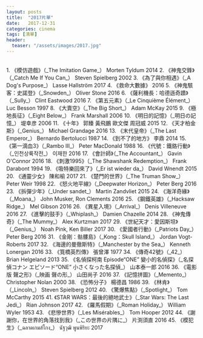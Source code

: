 ```yaml
---
layout: posts
title:  "2017片單"
date:   2017-12-31
categories: cinema
tags: [清單]
header: 
  teaser: "/assets/images/2017.jpg"
---
```

<br>
1. 《模仿遊戲》（_The Imitation Game_） Morten Tyldum 2014
2. 《神鬼交鋒》（_Catch Me If You Can_） Steven Spielberg 2002
3. 《為了與你相遇》（_A Dog's Purpose_） Lasse Hallström 2017
4. 《救命大數據》 2016
5. 《神鬼駭客：史諾登》（_Snowden_） Oliver Stone 2016
6. 《薩利機長：哈德遜奇蹟》（_Sully_） Clint Eastwood 2016
7. 《第五元素》（_Le Cinquième Élément_） Luc Besson 1997
8. 《大賣空》（_The Big Short_） Adam McKay 2015
9. 《極地長征》（_Eight Below_） Frank Marshall 2006
10. 《明日的記憶》（_明日の記憶_） 堤幸彦 2006
11. 《十年》 郭臻 黃飛鵬 歐文傑 周冠威 2015
12. 《天才柏金斯》（_Genius_） Michael Grandage 2016
13. 《末代皇帝》（_The Last Emperor_） Bernardo Bertolucci 1987
14. 《到不了的地方》 李鼎 2014
15. 《第一滴血3》（_Rambo III_） Peter MacDonald 1988
16. 《代號：鐵鉻行動》（_인천상륙작전_） 이재한 2016
17. 《會計師》（_The Accountant_） Gavin O'Connor 2016
18. 《刺激1995》（_The Shawshank Redemption_） Frank Darabont 1994
19. 《吸特樂回來了》（_Er ist wieder da_） David Wnendt 2015
20. 《通靈少女》 陳和榆 2017
21. 《楚門的世界》（_The Truman Show_） Peter Weir 1998
22. 《怒火地平線》（_Deepwater Horizon_） Peter Berg 2016
23. 《拆彈少年》（_Under sandet_） Martin Zandvliet 2015
24. 《海洋奇緣》（_Moana_） John Musker, Ron Clements 2016
25. 《鋼鐵英雄》（_Hacksaw Ridge_） Mel Gibson 2016
26. 《異星入境》（_Arrival_） Denis Villeneuve 2016
27. 《進擊的鼓手》（_Whiplash_） Damien Chazelle 2014
28. 《神鬼傳奇》（_The Mummy_） Alex Kurtzman 2017
29. 《世紀天才：愛因斯坦》（_Genius_） Noah Pink, Ken Biller 2017
30. 《愛國者行動》（_Patriots Day_） Peter Berg 2016
31. 《金剛：骷髏島》（_Kong：Skull Island_） Jordan Vogt-Roberts 2017
32. 《海邊的曼徹斯特》（_Manchester by the Sea_） Kenneth Lonergan 2016
33. 《筧橋英烈傳》 張曾澤 1977
34. 《傳奇42號》（_42_） Brian Helgeland 2013
35. 《名偵探柯南 Episode“ONE” 變小的名偵探》（_名探偵コナン エピソード“ONE” 小さくなった名探偵_） 山本泰一郎 2016
36. 《電影版 聲之形》（_映画 聲の形_） 山田尚子 2016
37. 《記憶拼圖》（_Memento_） Christopher Nolan 2000
38. 《恐怖分子》 楊德昌 1986
39. 《林肯》（_Lincoln_） Steven Spielberg 2012
40. 《驚爆焦點》（_Spotlight_） Tom McCarthy 2015
41. 《STAR WARS：最後的絕地武士》（_Star Wars: The Last Jedi_） Rian Johnson 2017
42. 《羅馬假期》（_Roman Holiday_） William Wyler 1953
43. 《悲慘世界》（_Les Misérables_） Tom Hooper 2012
44. 《謝謝你，在世界的角落找到我》（_この世界の片隅に_） 片渕須直 2016
45. 《模犯生》（_ฉลาดเกมส์โกง_） นัฐวุฒิ พูนพิริยะ 2017
